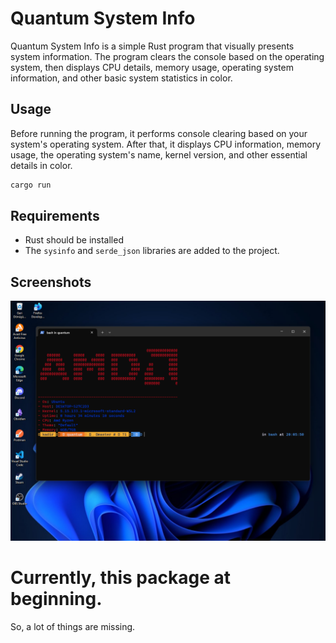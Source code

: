 # Quantum System Info

Quantum System Info is a simple Rust program that visually presents system information. The program clears the console based on the operating system, then displays CPU details, memory usage, operating system information, and other basic system statistics in color.

## Usage

Before running the program, it performs console clearing based on your system's operating system. After that, it displays CPU information, memory usage, the operating system's name, kernel version, and other essential details in color.

```bash
cargo run
```

## Requirements
- Rust should be installed
- The `sysinfo` and `serde_json` libraries are added to the project.

## Screenshots
![Example](/example.png)

# Currently, this package at beginning.
So, a lot of things are missing.